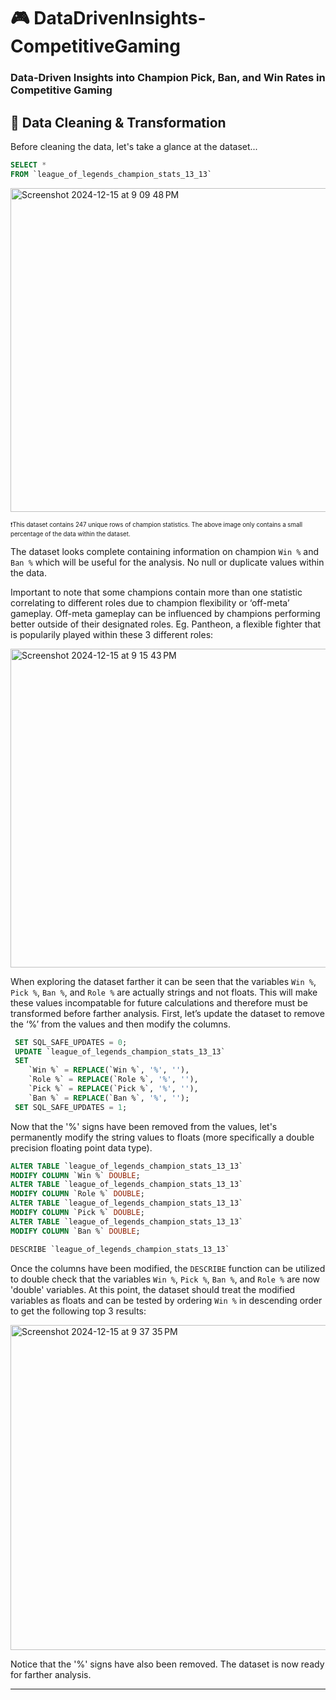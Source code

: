 # 🎮 DataDrivenInsights-CompetitiveGaming
### Data-Driven Insights into Champion Pick, Ban, and Win Rates in Competitive Gaming
## 🧰 Data Cleaning & Transformation 

Before cleaning the data, let's take a glance at the dataset...

```sql
SELECT * 
FROM `league_of_legends_champion_stats_13_13`
`````
<img width="518" alt="Screenshot 2024-12-15 at 9 09 48 PM" src="https://github.com/user-attachments/assets/b8c15f5d-dd95-4b39-8676-5c67645718ad" />

<sub><sup>❗This dataset contains 247 unique rows of champion statistics. The above image only contains a small percentage of the data within the dataset. </sub></sup>

The dataset looks complete containing information on champion `Win %` and `Ban %` which will be useful for the analysis. No null or duplicate values within the data. 

Important to note that some champions contain more than one statistic correlating to different roles due to champion flexibility or ‘off-meta’ gameplay. Off-meta gameplay can be influenced by champions performing better outside of their designated roles. Eg. Pantheon, a flexible fighter that is popularily played within these 3 different roles:


<img width="510" alt="Screenshot 2024-12-15 at 9 15 43 PM" src="https://github.com/user-attachments/assets/72b5f051-4941-46d8-ad52-4af6be3407ff" />  <space>


When exploring the dataset farther it can be seen that the variables `Win %`, `Pick %`, `Ban %`, and `Role %` are actually strings and not floats. This will make these values incompatable for future calculations and therefore must be transformed before farther analysis. 
First, let’s update the dataset to remove the ‘%’ from the values and then modify the columns. 

```sql
 SET SQL_SAFE_UPDATES = 0; 
 UPDATE `league_of_legends_champion_stats_13_13`
 SET
    `Win %` = REPLACE(`Win %`, '%', ''),
    `Role %` = REPLACE(`Role %`, '%', ''),
    `Pick %` = REPLACE(`Pick %`, '%', ''),
    `Ban %` = REPLACE(`Ban %`, '%', '');
 SET SQL_SAFE_UPDATES = 1;
`````

Now that the '%' signs have been removed from the values, let's permanently modify the string values to floats (more specifically a double precision floating point data type). 

```sql
ALTER TABLE `league_of_legends_champion_stats_13_13`
MODIFY COLUMN `Win %` DOUBLE;
ALTER TABLE `league_of_legends_champion_stats_13_13`
MODIFY COLUMN `Role %` DOUBLE;
ALTER TABLE `league_of_legends_champion_stats_13_13`
MODIFY COLUMN `Pick %` DOUBLE;
ALTER TABLE `league_of_legends_champion_stats_13_13`
MODIFY COLUMN `Ban %` DOUBLE;

DESCRIBE `league_of_legends_champion_stats_13_13`
`````
Once the columns have been modified, the `DESCRIBE` function can be utilized to double check that the variables `Win %`, `Pick %`, `Ban %`, and `Role %` are now 'double' variables. At this point, the dataset should treat the modified variables as floats and can be tested by ordering `Win %` in descending order to get the following top 3 results: 

<img width="520" alt="Screenshot 2024-12-15 at 9 37 35 PM" src="https://github.com/user-attachments/assets/a54a6fe7-6fb8-4637-bc1d-b7f21ce1c631" /> <space>


Notice that the '%' signs have also been removed. The dataset is now ready for farther analysis. 
***
